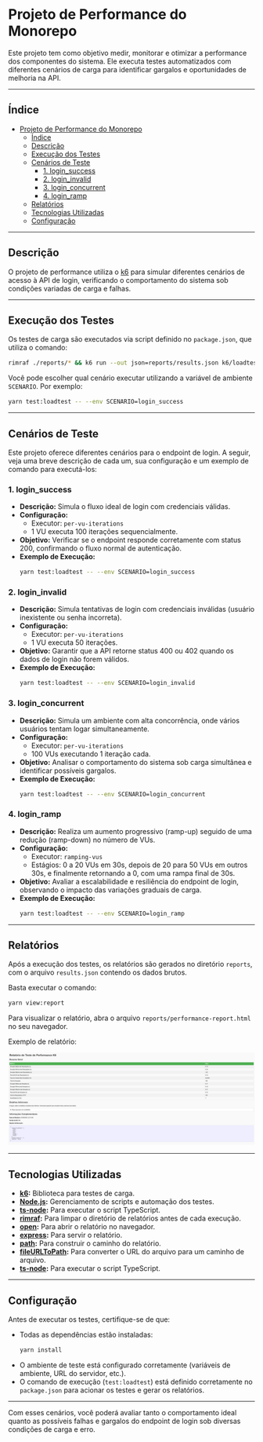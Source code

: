 # Projeto de Performance do Monorepo

Este projeto tem como objetivo medir, monitorar e otimizar a performance dos componentes do sistema. Ele executa testes automatizados com diferentes cenários de carga para identificar gargalos e oportunidades de melhoria na API.

---

## Índice

- [Projeto de Performance do Monorepo](#projeto-de-performance-do-monorepo)
  - [Índice](#índice)
  - [Descrição](#descrição)
  - [Execução dos Testes](#execução-dos-testes)
  - [Cenários de Teste](#cenários-de-teste)
    - [1. login\_success](#1-login_success)
    - [2. login\_invalid](#2-login_invalid)
    - [3. login\_concurrent](#3-login_concurrent)
    - [4. login\_ramp](#4-login_ramp)
  - [Relatórios](#relatórios)
  - [Tecnologias Utilizadas](#tecnologias-utilizadas)
  - [Configuração](#configuração)

---

## Descrição

O projeto de performance utiliza o [k6](https://k6.io/) para simular diferentes cenários de acesso à API de login, verificando o comportamento do sistema sob condições variadas de carga e falhas.

---

## Execução dos Testes

Os testes de carga são executados via script definido no `package.json`, que utiliza o comando:
```bash
rimraf ./reports/* && k6 run --out json=reports/results.json k6/loadtest.js
```
Você pode escolher qual cenário executar utilizando a variável de ambiente `SCENARIO`. Por exemplo:
```bash
yarn test:loadtest -- --env SCENARIO=login_success
```

---

## Cenários de Teste

Este projeto oferece diferentes cenários para o endpoint de login. A seguir, veja uma breve descrição de cada um, sua configuração e um exemplo de comando para executá-los:

### 1. login_success
- **Descrição:** Simula o fluxo ideal de login com credenciais válidas.
- **Configuração:**  
  - Executor: `per-vu-iterations`  
  - 1 VU executa 100 iterações sequencialmente.
- **Objetivo:** Verificar se o endpoint responde corretamente com status 200, confirmando o fluxo normal de autenticação.
- **Exemplo de Execução:**
  ```bash
  yarn test:loadtest -- --env SCENARIO=login_success
  ```

### 2. login_invalid
- **Descrição:** Simula tentativas de login com credenciais inválidas (usuário inexistente ou senha incorreta).
- **Configuração:**  
  - Executor: `per-vu-iterations`  
  - 1 VU executa 50 iterações.
- **Objetivo:** Garantir que a API retorne status 400 ou 402 quando os dados de login não forem válidos.
- **Exemplo de Execução:**
  ```bash
  yarn test:loadtest -- --env SCENARIO=login_invalid
  ```

### 3. login_concurrent
- **Descrição:** Simula um ambiente com alta concorrência, onde vários usuários tentam logar simultaneamente.
- **Configuração:**  
  - Executor: `per-vu-iterations`  
  - 100 VUs executando 1 iteração cada.
- **Objetivo:** Analisar o comportamento do sistema sob carga simultânea e identificar possíveis gargalos.
- **Exemplo de Execução:**
  ```bash
  yarn test:loadtest -- --env SCENARIO=login_concurrent
  ```

### 4. login_ramp
- **Descrição:** Realiza um aumento progressivo (ramp-up) seguido de uma redução (ramp-down) no número de VUs.
- **Configuração:**  
  - Executor: `ramping-vus`  
  - Estágios: 0 a 20 VUs em 30s, depois de 20 para 50 VUs em outros 30s, e finalmente retornando a 0, com uma rampa final de 30s.
- **Objetivo:** Avaliar a escalabilidade e resiliência do endpoint de login, observando o impacto das variações graduais de carga.
- **Exemplo de Execução:**
  ```bash
  yarn test:loadtest -- --env SCENARIO=login_ramp
  ```

---

## Relatórios

Após a execução dos testes, os relatórios são gerados no diretório `reports`, com o arquivo `results.json` contendo os dados brutos.

Basta executar o comando:
```bash
yarn view:report
```

Para visualizar o relatório, abra o arquivo `reports/performance-report.html` no seu navegador.

Exemplo de relatório:

![Relatório de Performance](./images/performance-report.png)

---

## Tecnologias Utilizadas

- **[k6](https://k6.io/):** Biblioteca para testes de carga.
- **[Node.js](https://nodejs.org/en/):** Gerenciamento de scripts e automação dos testes.
- **[ts-node](https://k6.io/docs/using-k6-with-typescript/):** Para executar o script TypeScript.
- **[rimraf](https://github.com/isaacs/rimraf):** Para limpar o diretório de relatórios antes de cada execução.
- **[open](https://github.com/sindresorhus/open):** Para abrir o relatório no navegador.
- **[express](https://expressjs.com/):** Para servir o relatório.
- **[path](https://nodejs.org/api/path.html):** Para construir o caminho do relatório.
- **[fileURLToPath](https://nodejs.org/api/url.html#url_url_fileurltopath_url):** Para converter o URL do arquivo para um caminho de arquivo.
- **[ts-node](https://k6.io/docs/using-k6-with-typescript/):** Para executar o script TypeScript.

---

## Configuração

Antes de executar os testes, certifique-se de que:
- Todas as dependências estão instaladas:
  ```bash
  yarn install
  ```
- O ambiente de teste está configurado corretamente (variáveis de ambiente, URL do servidor, etc.).
- O comando de execução (`test:loadtest`) está definido corretamente no `package.json` para acionar os testes e gerar os relatórios.

---

Com esses cenários, você poderá avaliar tanto o comportamento ideal quanto as possíveis falhas e gargalos do endpoint de login sob diversas condições de carga e erro. 